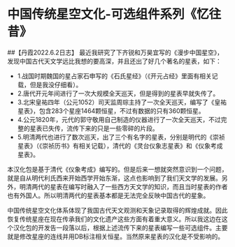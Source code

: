 # 中国传统星空文化-可选组件系列《忆往昔》

##【丹霞2022.6.2日志】
最近我研究了下齐锐和万昊宜写的《漫步中国星空》，发现中国古代天文学远比我想的要高深，并且还出了好几个著名的星表，如下：
* 1.战国时期魏国的星占家石申写的《石氏星经》（《开元占经》里面有相关记载，但是我没仔细看）。
* 2.唐代开元年间进行了一次大规模全天巡天，但是得到的星表早就失传了。
* 3.北宋皇祐四年（公元1052）司天监周琮主持了一次全天巡天，编写了《皇祐星表》，包含283个星座1464颗恒星，不过有数据的只有360颗恒星。
* 4.公元1820年，元代的郭守敬用自己制造的仪器进行了一次全天巡天，不过完整的星表已失传，流传下来的只是一些零碎的片段。
* 5.明清两代也进行了数次巡天，出了三个有名字的星表，分别是明代的《崇祯星表》（《崇祯历书》有相关记载），清代的《灵台仪象志星表》和《仪象考成星表》。

本汉化包是基于清代《仪象考成》编写的。但是后来一想就突然意识到一个问题，就是自从明代利氏西来开始西学开始东渐，这点也影响到了我们天文学的发展。另外，明清两代的星表在编写时融入了一些西方天文学的知识，而且当时星表的作者也有外国人。所以明清两代的星表基本都是无法完全反映中国古代的星象。

中国传统星空文化体系体现了我国古代天文观测和天象记录取得的辉煌成就。因此恢复传统星座在现在传承我们的文化遗产这些方面有着重大意义。所以我这边在这个汉化包的开发告一段落以后，根据上述流传下来的星表编写一些可选组件。主要就是修改星座的连线并用DB标注相关恒星。当然原来星表的汉化是不受影响的。
